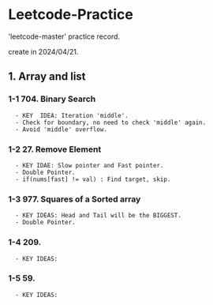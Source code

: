 # Leetcode-Practice
'leetcode-master' practice record.

create in 2024/04/21.

## 1. Array and list
  ### 1-1 704. Binary Search 
      - KEY  IDEA: Iteration 'middle'.
      - Check for boundary, no need to check 'middle' again.
      - Avoid 'middle' overflow.
      
  ### 1-2 27. Remove Element 
      - KEY IDAE: Slow pointer and Fast pointer.
      - Double Pointer.
      - if(nums[fast] != val) : Find target, skip.

  ### 1-3 977. Squares of a Sorted array
      - KEY IDEAS: Head and Tail will be the BIGGEST.
      - Double Pointer.
      
  ### 1-4 209.
      - KEY IDEAS: 
      
  ### 1-5 59.
      - KEY IDEAS: 

